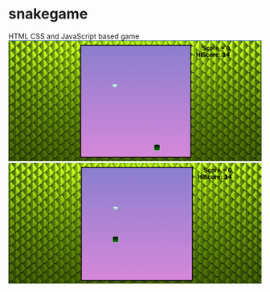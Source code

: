 # snakegame
HTML CSS and JavaScript based game
<img src="demo.png"> <br/>
<img src="demo1.png"> <br/>
